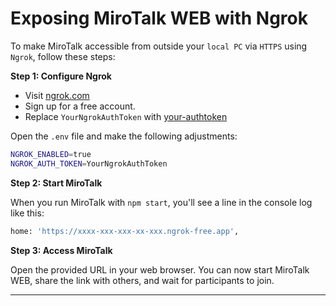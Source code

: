 # Exposing MiroTalk WEB with Ngrok

To make MiroTalk accessible from outside your `local PC` via `HTTPS` using `Ngrok`, follow these steps:

**Step 1: Configure Ngrok**

- Visit [ngrok.com](https://ngrok.com)
- Sign up for a free account.
- Replace `YourNgrokAuthToken` with [your-authtoken](https://dashboard.ngrok.com/get-started/your-authtoken)

Open the `.env` file and make the following adjustments:

```bash
NGROK_ENABLED=true
NGROK_AUTH_TOKEN=YourNgrokAuthToken
```

**Step 2: Start MiroTalk**

When you run MiroTalk with `npm start`, you'll see a line in the console log like this:

```bash
home: 'https://xxxx-xxx-xxx-xx-xxx.ngrok-free.app',
```

**Step 3: Access MiroTalk**

Open the provided URL in your web browser. You can now start MiroTalk WEB, share the link with others, and wait for participants to join.

---
